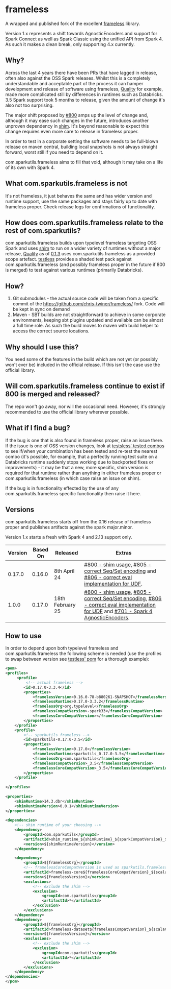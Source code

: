 # frameless

A wrapped and published fork of the excellent [frameless](https://github.com/typelevel/frameless) library.

Version 1.x represents a shift towards AgnosticEncoders and support for Spark Connect as well as Spark Classic using the unified API from Spark 4.  As such it makes a clean break, only supporting 4.x currently.

## Why?

Across the last 4 years there have been PRs that have lagged in release, often also against the OSS Spark releases.  Whilst this is a completely understandable and acceptable part of the process it can hamper development and release of software using frameless, [Quality](https://github.com/sparkutils/quality) for example, made more complicated still by differences in runtimes such as Databricks.  3.5 Spark support took 5 months to release, given the amount of change it's also not too surprising.

The major shift proposed by [#800](https://github.com/typelevel/frameless/pull/800) amps up the level of change and, although it may ease such changes in the future, introduces another unproven dependency in [shim](https://github.com/sparkutils/shim).  It's beyond reasonable to expect this change requires even more care to release in frameless proper.

In order to test in a corporate setting the software needs to be full-blown release on maven central, building local snapshots is not always straight forward, worst still if you need to depend on it.

com.sparkutils.frameless aims to fill that void, although it may take on a life of its own with Spark 4.  

## What com.sparkutils.frameless is not

It's not frameless, it just behaves the same and has wider version and runtime support, use the same packages and stays fairly up to date with frameless proper.  Check release logs for confirmations of functionality.

## How does com.sparkutils.frameless relate to the rest of com.sparkutils?

com.sparkutils.frameless builds upon typelevel frameless targeting OSS Spark and uses [shim](https://github.com/sparkutils/shim) to run on a wider variety of runtimes without a major release, [Quality](https://github.com/sparkutils/quality) as of [0.1.3](https://github.com/sparkutils/quality/milestone/8) uses com.sparkutils.frameless as a provided scope artefact.  [testless](https://github.com/sparkutils/testless) provides a shaded test pack against com.sparkutils.frameless (and possibly frameless proper in the future if 800 is merged) to test against various runtimes (primarily Databricks).

## How?

1. Git submodules - the actual source code will be taken from a specific commit of the https://github.com/chris-twiner/frameless/ fork.  Code will be kept in sync on demand
2. Maven - SBT builds are not straightforward to achieve in some corporate environments, keeping sbt plugins updated and available can be almost a full time role.  As such the build moves to maven with build helper to access the correct source locations.

## Why should I use this?

You need some of the features in the build which are not yet (or possibly won't ever be) included in the official release.  If this isn't the case use the official library.

## Will com.sparkutils.frameless continue to exist if 800 is merged and released?

The repo won't go away, nor will the occasional need.  However, it's strongly recommended to use the official library wherever possible.

## What if I find a bug?

If the bug is one that is also found in frameless proper, raise an issue there.  If the issue is one of OSS version changes, look at [testsless' tested combos](https://github.com/sparkutils/testless?tab=readme-ov-file#tested-combos) to see if/when your combination has been tested and re-test the nearest combo (it's possible, for example, that a perfectly running test suite on a Databricks runtime suddenly stops working due to backported fixes or improvements) - it may be that a new, more specific, shim version is required for that runtime rather than anything in either frameless proper or com.sparkutils.frameless (in which case raise an issue on shim).

If the bug is in functionality effected by the use of any com.sparkutils.frameless specific functionality then raise it here.

## Versions

com.sparkutils.frameless starts off from the 0.16 release of frameless proper and publishes artifacts against the spark major.minor.

Version 1.x starts a fresh with Spark 4 and 2.13 support only.

| Version | Based On | Released         | Extras                                                                                                                                                                                                                                                                                                                                             |
|---------|----------|------------------|----------------------------------------------------------------------------------------------------------------------------------------------------------------------------------------------------------------------------------------------------------------------------------------------------------------------------------------------------|
| 0.17.0  | 0.16.0   | 8th April 24     | [#800 - shim usage](https://github.com/typelevel/frameless/pull/800),  [#805 - correct Seq/Set encoding](https://github.com/typelevel/frameless/pull/805) and [#806 - correct eval implementation for UDF](https://github.com/typelevel/frameless/pull/806).                                                                                       |
| 1.0.0   | 0.17.0   | 18th February 25 | [#800 - shim usage](https://github.com/typelevel/frameless/pull/800),  [#805 - correct Seq/Set encoding](https://github.com/typelevel/frameless/pull/805), [#806 - correct eval implementation for UDF](https://github.com/typelevel/frameless/pull/806) and [#701 - Spark 4 AgnosticEncoders](https://github.com/typelevel/frameless/issues/701). |

## How to use

In order to depend upon both typelevel frameless and com.sparkutils.frameless the following scheme is needed (use the profiles to swap between version see [testless' pom](https://github.com/sparkutils/testless/blob/main/pom.xml) for a thorough example):

```xml
<pom>
<profiles>
     <profile>
         <!-- actual frameless -->
        <id>0.17.0-3.3.4</id>
        <properties>
            <framelessVersion>0.16.0-78-b880261-SNAPSHOT</framelessVersion>
            <framelessRuntime>0.17.0-3.3.2</framelessRuntime>
            <framelessOrg>org.typelevel</framelessOrg>
            <framelessCompatVersion>-spark33</framelessCompatVersion>
            <framelessCoreCompatVersion></framelessCoreCompatVersion>
        </properties>
    </profile>
    <profile>
        <!-- sparkutils frameless -->
        <id>sparkutils-0.17.0-3.5</id>
        <properties>
            <framelessVersion>0.17.0</framelessVersion>
            <framelessRuntime>sparkutils_0.17.0-3.5</framelessRuntime>
            <framelessOrg>com.sparkutils</framelessOrg>
            <framelessCompatVersion>_3.5</framelessCompatVersion>
            <framelessCoreCompatVersion>_3.5</framelessCoreCompatVersion>
        </properties>
    </profile>
    
</profiles>
    
<properties>
    <shimRuntime>14.3.dbr</shimRuntime>
    <shimRuntimeVersion>0.0.1</shimRuntimeVersion>
</properties>   
    
<dependencies>
    <!-- shim runtime of your choosing -->
    <dependency>
        <groupId>com.sparkutils</groupId>
        <artifactId>shim_runtime_${shimRuntime}_${sparkCompatVersion}_${scalaCompatVersion}</artifactId>
        <version>${shimRuntimeVersion}</version>
    </dependency>

    <dependency>
        <groupId>${framelessOrg}</groupId>
        <!-- framelessCoreCompatVersion is used as sparkutils.frameless always publishes the spark major.minor -->
        <artifactId>frameless-core${framelessCoreCompatVersion}_${scalaCompatVersion}</artifactId>
        <version>${framelessVersion}</version>
        <exclusions>
            <!-- exclude the shim -->
            <exclusion>
                <groupId>com.sparkutils</groupId>
                <artifactId>*</artifactId>
            </exclusion>
        </exclusions>
    </dependency>
    <dependency>
        <groupId>${framelessOrg}</groupId>
        <artifactId>frameless-dataset${framelessCompatVersion}_${scalaCompatVersion}</artifactId>
        <version>${framelessVersion}</version>
        <exclusions>
            <!-- exclude the shim -->
            <exclusion>
                <groupId>com.sparkutils</groupId>
                <artifactId>*</artifactId>
            </exclusion>
        </exclusions>
    </dependency>
</dependencies>
</pom>
```